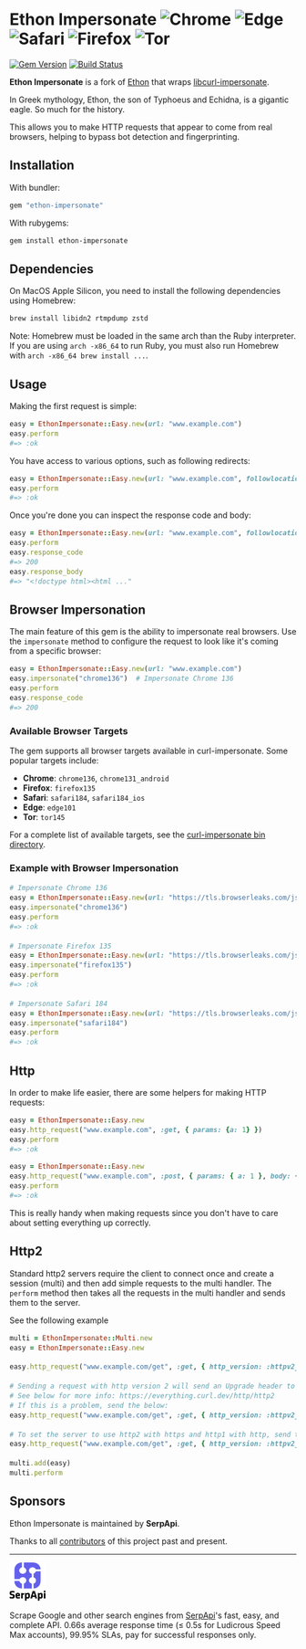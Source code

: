 

#  Ethon Impersonate ![Chrome](https://raw.githubusercontent.com/alrra/browser-logos/main/src/chrome/chrome_24x24.png "Chrome") ![Edge](https://raw.githubusercontent.com/alrra/browser-logos/main/src/edge/edge_24x24.png "Edge") ![Safari](https://raw.githubusercontent.com/alrra/browser-logos/main/src/safari/safari_24x24.png "Safari") ![Firefox](https://raw.githubusercontent.com/alrra/browser-logos/main/src/firefox/firefox_24x24.png "Firefox") ![Tor](https://raw.githubusercontent.com/alrra/browser-logos/main/src/tor/tor_24x24.png "Tor")

[![Gem Version](https://badge.fury.io/rb/ethon-impersonate.svg)](https://badge.fury.io/rb/ethon-impersonate)
[![Build Status](https://github.com/serpapi/ethon-impersonate/workflows/Ruby/badge.svg)](https://github.com/serpapi/ethon-impersonate/actions/workflows/ruby.yml)

**Ethon Impersonate** is a fork of [Ethon](https://github.com/typhoeus/ethon) that wraps [libcurl-impersonate](https://github.com/lexiforest/curl-impersonate).

In Greek mythology, Ethon, the son of Typhoeus and Echidna, is a gigantic eagle. So much for the history.

This allows you to make HTTP requests that appear to come from real browsers, helping to bypass bot detection and fingerprinting.

## Installation

With bundler:
```bash
gem "ethon-impersonate"
```

With rubygems:
```bash
gem install ethon-impersonate
```

## Dependencies
On MacOS Apple Silicon, you need to install the following dependencies using Homebrew:

```bash
brew install libidn2 rtmpdump zstd
```

Note: Homebrew must be loaded in the same arch than the Ruby interpreter. If you are using `arch -x86_64` to run Ruby, you must also run Homebrew with `arch -x86_64 brew install ...`.

## Usage

Making the first request is simple:

```ruby
easy = EthonImpersonate::Easy.new(url: "www.example.com")
easy.perform
#=> :ok
```

You have access to various options, such as following redirects:

```ruby
easy = EthonImpersonate::Easy.new(url: "www.example.com", followlocation: true)
easy.perform
#=> :ok
```

Once you're done you can inspect the response code and body:

```ruby
easy = EthonImpersonate::Easy.new(url: "www.example.com", followlocation: true)
easy.perform
easy.response_code
#=> 200
easy.response_body
#=> "<!doctype html><html ..."
```

## Browser Impersonation

The main feature of this gem is the ability to impersonate real browsers. Use the `impersonate` method to configure the request to look like it's coming from a specific browser:

```ruby
easy = EthonImpersonate::Easy.new(url: "www.example.com")
easy.impersonate("chrome136")  # Impersonate Chrome 136
easy.perform
easy.response_code
#=> 200
```

### Available Browser Targets

The gem supports all browser targets available in curl-impersonate. Some popular targets include:

- **Chrome**: `chrome136`, `chrome131_android`
- **Firefox**: `firefox135`
- **Safari**: `safari184`, `safari184_ios`
- **Edge**: `edge101`
- **Tor**: `tor145`

For a complete list of available targets, see the [curl-impersonate bin directory](https://github.com/lexiforest/curl-impersonate/tree/main/bin).

### Example with Browser Impersonation

```ruby
# Impersonate Chrome 136
easy = EthonImpersonate::Easy.new(url: "https://tls.browserleaks.com/json")
easy.impersonate("chrome136")
easy.perform
#=> :ok

# Impersonate Firefox 135
easy = EthonImpersonate::Easy.new(url: "https://tls.browserleaks.com/json")
easy.impersonate("firefox135")
easy.perform
#=> :ok

# Impersonate Safari 184
easy = EthonImpersonate::Easy.new(url: "https://tls.browserleaks.com/json")
easy.impersonate("safari184")
easy.perform
#=> :ok
```

## Http

In order to make life easier, there are some helpers for making HTTP requests:

```ruby
easy = EthonImpersonate::Easy.new
easy.http_request("www.example.com", :get, { params: {a: 1} })
easy.perform
#=> :ok
```

```ruby
easy = EthonImpersonate::Easy.new
easy.http_request("www.example.com", :post, { params: { a: 1 }, body: { b: 2 } })
easy.perform
#=> :ok
```

This is really handy when making requests since you don't have to care about setting
everything up correctly.

## Http2
Standard http2 servers require the client to connect once and create a session (multi) and then add simple requests to the multi handler.
The `perform` method then takes all the requests in the multi handler and sends them to the server.

See the following example
```ruby
multi = EthonImpersonate::Multi.new
easy = EthonImpersonate::Easy.new

easy.http_request("www.example.com/get", :get, { http_version: :httpv2_0 })

# Sending a request with http version 2 will send an Upgrade header to the server, which many older servers will not support
# See below for more info: https://everything.curl.dev/http/http2
# If this is a problem, send the below:
easy.http_request("www.example.com/get", :get, { http_version: :httpv2_prior_knowledge })

# To set the server to use http2 with https and http1 with http, send the following:
easy.http_request("www.example.com/get", :get, { http_version: :httpv2_tls })

multi.add(easy)
multi.perform
```

## Sponsors

Ethon Impersonate is maintained by **SerpApi**.

Thanks to all <a href="https://github.com/serpapi/ethon-impersonate/graphs/contributors">contributors</a> of this project past and present.

------

<a href="https://serpapi.com/" target="_blank"><img src="https://raw.githubusercontent.com/serpapi/ethon-impersonate/master/assets/serpapi.png" alt="SerpAPI" height="67" width="63"></a>

Scrape Google and other search engines from [SerpApi](https://serpapi.com/)'s fast, easy, and complete API. 0.66s average response time (≤ 0.5s for Ludicrous Speed Max accounts), 99.95% SLAs, pay for successful responses only.
